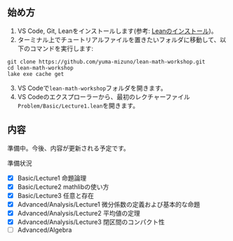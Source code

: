 ## 始め方
1. VS Code, Git, Leanをインストールします(参考: [Leanのインストール](https://leanprover.github.io/lean4/doc/quickstart.html))。
2. ターミナル上でチュートリアルファイルを置きたいフォルダに移動して、以下のコマンドを実行します: 
```
git clone https://github.com/yuma-mizuno/lean-math-workshop.git
cd lean-math-workshop
lake exe cache get
```
3. VS Codeで`lean-math-workshop`フォルダを開きます。
4. VS Codeのエクスプローラーから、最初のレクチャーファイル`Problem/Basic/Lecture1.lean`を開きます。

## 内容
準備中。今後、内容が更新される予定です。

準備状況
- [x] Basic/Lecture1 命題論理
- [x] Basic/Lecture2 mathlibの使い方
- [x] Basic/Lecture3 任意と存在
- [x] Advanced/Analysis/Lecture1 微分係数の定義および基本的な命題
- [x] Advanced/Analysis/Lecture2 平均値の定理
- [x] Advanced/Analysis/Lecture3 閉区間のコンパクト性
- [ ] Advanced/Algebra
